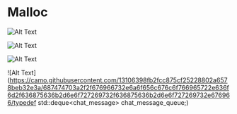 Malloc
======
![Alt Text](http://i.imgur.com/NL9iDRX.jpg;)

![Alt Text](http://i.imgur.com/YuIY8Jb.gif;)

![Alt Text](http://i.imgur.com/cxefFOY.jpg;)

![Alt Text](https://camo.githubusercontent.com/13106398fb2fcc875cf25228802a6578beb32e3a/687474703a2f2f676966732e6a6f656c676c6f766965722e636f6d2f636875636b2d6e6f727269732f636875636b2d6e6f727269732e676966/typedef std::deque<chat_message> chat_message_queue;)

